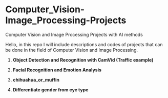 # Computer_Vision-Image_Processing-Projects

Computer Vision and Image Processing Projects with AI methods

Hello, in this repo I will include descriptions and codes of projects that can be done in the field of Computer Vision and Image Processing.

1. **Object Detection and Recognition with CamVid (Traffic example)**

2. **Facial Recognition and Emotion Analysis**

3. **chihuahua_or_muffin**
   
5. **Differentiate gender from eye type**

